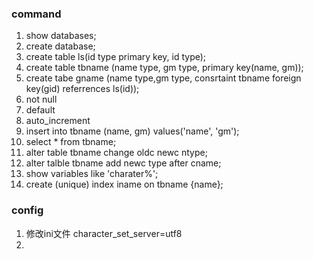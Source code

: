 ### command
1. show databases;
2. create database;
3. create table ls(id type primary key, id type);
4. create table tbname (name type, gm type, primary key(name, gm));
5. create tabe gname (name type,gm type, consrtaint tbname foreign key(gid) referrences ls(id));
6. not null 
7. default
8. auto_increment
9. insert into tbname (name, gm) values('name', 'gm');
10. select * from tbname;
11. alter table tbname change oldc newc ntype;
12. alter talble tbname add newc type after cname;
13. show variables like 'charater%';
14. create (unique) index iname on tbname {name};

### config
1. 修改ini文件 character_set_server=utf8
2. 
